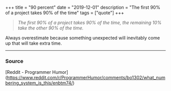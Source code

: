 +++
title = "90 percent"
date = "2019-12-01"
description = "The first 90% of a project takes 90% of the time"
tags = ["quote"]
+++

> *The first 90% of a project takes 90% of the time, the remaining 10%
> take the other 90% of the time.*

Always overestimate because something unexpected will inevitably come
up that will take extra time.

---

### Source

[Reddit - Programmer Humor]
(https://www.reddit.com/r/ProgrammerHumor/comments/bo1302/what_numbering_system_is_this/enbtm74/)
